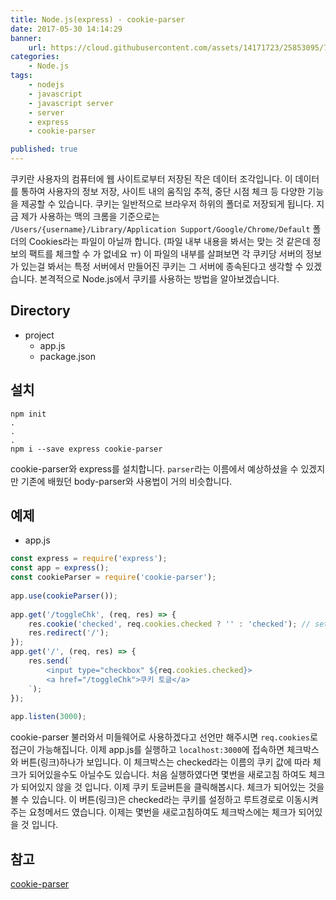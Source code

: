 ```yaml
---
title: Node.js(express) - cookie-parser
date: 2017-05-30 14:14:29
banner:
    url: https://cloud.githubusercontent.com/assets/14171723/25853095/7bf3be3a-3506-11e7-8421-0a2287dd6278.png
categories:
    - Node.js
tags:
    - nodejs
    - javascript
    - javascript server
    - server
    - express
    - cookie-parser

published: true
---
```


[link1]: https://github.com/expressjs/cookie-parser

쿠키란 사용자의 컴퓨터에 웹 사이트로부터 저장된 작은 데이터 조각입니다. 이 데이터를 통하여 사용자의 정보 저장, 사이트 내의 움직임 추적, 중단 시점 체크 등 다양한 기능을 제공할 수 있습니다. 쿠키는 일반적으로 브라우저 하위의 폴더로 저장되게 됩니다. 지금 제가 사용하는 맥의 크롬을 기준으로는 `/Users/{username}/Library/Application Support/Google/Chrome/Default` 폴더의 Cookies라는 파일이 아닐까 합니다. (파일 내부 내용을 봐서는 맞는 것 같은데 정보의 팩트를 체크할 수 가 없네요 ㅠ) 이 파일의 내부를 살펴보면 각 쿠키당 서버의 정보가 있는걸 봐서는 특정 서버에서 만들어진 쿠키는 그 서버에 종속된다고 생각할 수 있겠습니다. 본격적으로 Node.js에서 쿠키를 사용하는 방법을 알아보겠습니다.

## Directory
- project
	- app.js
	- package.json

## 설치
```
npm init
.
.
.
npm i --save express cookie-parser
```
cookie-parser와 express를 설치합니다. `parser`라는 이름에서 예상하셨을 수 있겠지만 기존에 배웠던 body-parser와 사용법이 거의 비슷합니다.

## 예제
- app.js

```javascript
const express = require('express');
const app = express();
const cookieParser = require('cookie-parser');
　
app.use(cookieParser());
　
app.get('/toggleChk', (req, res) => {
    res.cookie('checked', req.cookies.checked ? '' : 'checked'); // set cookie
    res.redirect('/');
});
app.get('/', (req, res) => {
    res.send(`
        <input type="checkbox" ${req.cookies.checked}>
        <a href="/toggleChk">쿠키 토글</a>
    `);
});
　
app.listen(3000);
```
cookie-parser 불러와서 미들웨어로 사용하겠다고 선언만 해주시면 `req.cookies`로 접근이 가능해집니다. 이제 app.js를 실행하고 `localhost:3000`에 접속하면 체크박스와 버튼(링크)하나가 보입니다. 이 체크박스는 checked라는 이름의 쿠키 값에 따라 체크가 되어있을수도 아닐수도 있습니다. 처음 실행하였다면 몇번을 새로고침 하여도 체크가 되어있지 않을 것 입니다. 이제 쿠키 토글버튼을 클릭해봅시다. 체크가 되어있는 것을 볼 수 있습니다. 이 버튼(링크)은 checked라는 쿠키를 설정하고 루트경로로 이동시켜주는 요청메서드 였습니다. 이제는 몇번을 새로고침하여도 체크박스에는 체크가 되어있을 것 입니다.



## 참고
[cookie-parser][link1]
